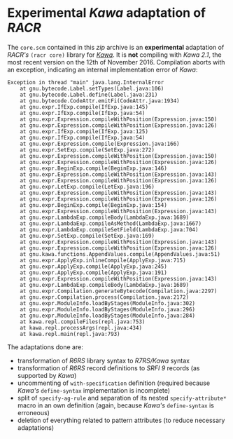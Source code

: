 # Experimental *Kawa* adaptation of *RACR*

The `core.scm` contained in this *zip* archive is an **experimental** adaptation of *RACR's* `(racr core)` library for [*Kawa*](https://www.gnu.org/software/kawa/). It is **not** compiling with *Kawa 2.1*, the most recent version on the 12th of November 2016. Compilation aborts with an exception, indicating an internal implementation error of *Kawa*:

```
Exception in thread "main" java.lang.InternalError
	at gnu.bytecode.Label.setTypes(Label.java:106)
	at gnu.bytecode.Label.define(Label.java:231)
	at gnu.bytecode.CodeAttr.emitFi(CodeAttr.java:1934)
	at gnu.expr.IfExp.compile(IfExp.java:145)
	at gnu.expr.IfExp.compile(IfExp.java:54)
	at gnu.expr.Expression.compileWithPosition(Expression.java:150)
	at gnu.expr.Expression.compileWithPosition(Expression.java:126)
	at gnu.expr.IfExp.compile(IfExp.java:125)
	at gnu.expr.IfExp.compile(IfExp.java:54)
	at gnu.expr.Expression.compile(Expression.java:166)
	at gnu.expr.SetExp.compile(SetExp.java:272)
	at gnu.expr.Expression.compileWithPosition(Expression.java:150)
	at gnu.expr.Expression.compileWithPosition(Expression.java:126)
	at gnu.expr.BeginExp.compile(BeginExp.java:146)
	at gnu.expr.Expression.compileWithPosition(Expression.java:143)
	at gnu.expr.Expression.compileWithPosition(Expression.java:126)
	at gnu.expr.LetExp.compile(LetExp.java:196)
	at gnu.expr.Expression.compileWithPosition(Expression.java:143)
	at gnu.expr.Expression.compileWithPosition(Expression.java:126)
	at gnu.expr.BeginExp.compile(BeginExp.java:154)
	at gnu.expr.Expression.compileWithPosition(Expression.java:143)
	at gnu.expr.LambdaExp.compileBody(LambdaExp.java:1689)
	at gnu.expr.LambdaExp.compileAsMethod(LambdaExp.java:1667)
	at gnu.expr.LambdaExp.compileSetField(LambdaExp.java:704)
	at gnu.expr.SetExp.compile(SetExp.java:169)
	at gnu.expr.Expression.compileWithPosition(Expression.java:143)
	at gnu.expr.Expression.compileWithPosition(Expression.java:126)
	at gnu.kawa.functions.AppendValues.compile(AppendValues.java:51)
	at gnu.expr.ApplyExp.inlineCompile(ApplyExp.java:715)
	at gnu.expr.ApplyExp.compile(ApplyExp.java:245)
	at gnu.expr.ApplyExp.compile(ApplyExp.java:191)
	at gnu.expr.Expression.compileWithPosition(Expression.java:143)
	at gnu.expr.LambdaExp.compileBody(LambdaExp.java:1689)
	at gnu.expr.Compilation.generateBytecode(Compilation.java:2297)
	at gnu.expr.Compilation.process(Compilation.java:2172)
	at gnu.expr.ModuleInfo.loadByStages(ModuleInfo.java:302)
	at gnu.expr.ModuleInfo.loadByStages(ModuleInfo.java:296)
	at gnu.expr.ModuleInfo.loadByStages(ModuleInfo.java:284)
	at kawa.repl.compileFiles(repl.java:753)
	at kawa.repl.processArgs(repl.java:434)
	at kawa.repl.main(repl.java:793)
```

The adaptations done are:
 * transformation of *R6RS* library syntax to *R7RS/Kawa* syntax
 * transformation of *R6RS* record definitions to *SRFI 9* records (as supported by *Kawa*)
 * uncommenting of `with-specification` definition (required because *Kawa's* `define-syntax` implementation is incomplete)
 * split of `specify-ag-rule` and separation of its nested `specify-attribute*` macro in an own definition (again, because *Kawa's* `define-syntax` is erroneous)
 * deletion of everything related to pattern attributes (to reduce necessary adaptations)

